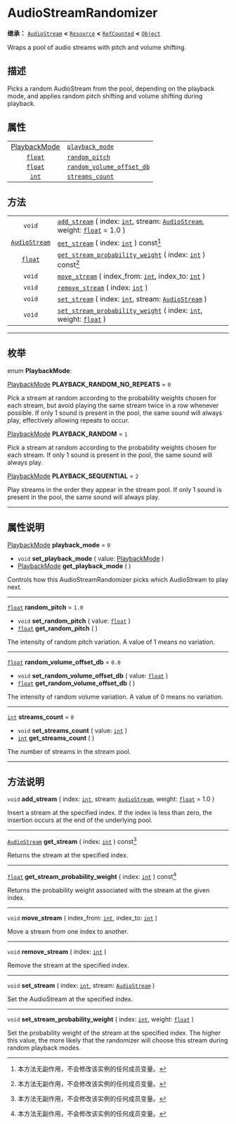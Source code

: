 <!-- ⚠ 请勿编辑本文件 ⚠ -->
<!-- 本文档使用脚本从 WeDot 引擎源码仓库生成。 -->
<!-- 生成脚本：https://github.com/WeDot-Engine/WeDot/tree/4.3/doc/tools/make_md.py； -->
<!-- 原文件：https://github.com/WeDot-Engine/WeDot/tree/4.3/doc/classes/AudioStreamRandomizer.xml。 -->

<div id="_class_audiostreamrandomizer"></div>

# AudioStreamRandomizer

**继承：** [`AudioStream`](class_audiostream.md) **<** [`Resource`](class_resource.md) **<** [`RefCounted`](class_refcounted.md) **<** [`Object`](class_object.md)

Wraps a pool of audio streams with pitch and volume shifting.

## 描述

Picks a random AudioStream from the pool, depending on the playback mode, and applies random pitch shifting and volume shifting during playback.

## 属性

|||
|:-:|:--|
| [PlaybackMode](#enum_audiostreamrandomizer_playbackmode) | [`playback_mode`](#class_audiostreamrandomizer_property_playback_mode)                     | ``0``   |
| [`float`](class_float.md)                                | [`random_pitch`](#class_audiostreamrandomizer_property_random_pitch)                       | ``1.0`` |
| [`float`](class_float.md)                                | [`random_volume_offset_db`](#class_audiostreamrandomizer_property_random_volume_offset_db) | ``0.0`` |
| [`int`](class_int.md)                                    | [`streams_count`](#class_audiostreamrandomizer_property_streams_count)                     | ``0``   |

## 方法

|||
|:-:|:--|
| `void`                                | [`add_stream`](#class_audiostreamrandomizer_method_add_stream) ( index: [`int`](class_int.md), stream: [`AudioStream`](class_audiostream.md), weight: [`float`](class_float.md) = 1.0 ) |
| [`AudioStream`](class_audiostream.md) | [`get_stream`](#class_audiostreamrandomizer_method_get_stream) ( index: [`int`](class_int.md) ) const[^const]                                                                           |
| [`float`](class_float.md)             | [`get_stream_probability_weight`](#class_audiostreamrandomizer_method_get_stream_probability_weight) ( index: [`int`](class_int.md) ) const[^const]                                     |
| `void`                                | [`move_stream`](#class_audiostreamrandomizer_method_move_stream) ( index_from: [`int`](class_int.md), index_to: [`int`](class_int.md) )                                                 |
| `void`                                | [`remove_stream`](#class_audiostreamrandomizer_method_remove_stream) ( index: [`int`](class_int.md) )                                                                                   |
| `void`                                | [`set_stream`](#class_audiostreamrandomizer_method_set_stream) ( index: [`int`](class_int.md), stream: [`AudioStream`](class_audiostream.md) )                                          |
| `void`                                | [`set_stream_probability_weight`](#class_audiostreamrandomizer_method_set_stream_probability_weight) ( index: [`int`](class_int.md), weight: [`float`](class_float.md) )                |

<!-- rst-class:: classref-section-separator -->

---

## 枚举

<div id="_class_enum_audiostreamrandomizer_playbackmode"></div>

enum **PlaybackMode**: <div id="enum_audiostreamrandomizer_playbackmode"></div>

<div id="_class_audiostreamrandomizer_constant_playback_random_no_repeats"></div>

[PlaybackMode](#enum_audiostreamrandomizer_playbackmode) **PLAYBACK_RANDOM_NO_REPEATS** = ``0``

Pick a stream at random according to the probability weights chosen for each stream, but avoid playing the same stream twice in a row whenever possible. If only 1 sound is present in the pool, the same sound will always play, effectively allowing repeats to occur.

<div id="_class_audiostreamrandomizer_constant_playback_random"></div>

[PlaybackMode](#enum_audiostreamrandomizer_playbackmode) **PLAYBACK_RANDOM** = ``1``

Pick a stream at random according to the probability weights chosen for each stream. If only 1 sound is present in the pool, the same sound will always play.

<div id="_class_audiostreamrandomizer_constant_playback_sequential"></div>

[PlaybackMode](#enum_audiostreamrandomizer_playbackmode) **PLAYBACK_SEQUENTIAL** = ``2``

Play streams in the order they appear in the stream pool. If only 1 sound is present in the pool, the same sound will always play.

<!-- rst-class:: classref-section-separator -->

---

## 属性说明

<div id="_class_audiostreamrandomizer_property_playback_mode"></div>

[PlaybackMode](#enum_audiostreamrandomizer_playbackmode) **playback_mode** = ``0`` <div id="class_audiostreamrandomizer_property_playback_mode"></div>

- `void` **set_playback_mode** ( value: [PlaybackMode](#enum_audiostreamrandomizer_playbackmode) )
- [PlaybackMode](#enum_audiostreamrandomizer_playbackmode) **get_playback_mode** ( )

Controls how this AudioStreamRandomizer picks which AudioStream to play next.

<!-- rst-class:: classref-item-separator -->

---

<div id="_class_audiostreamrandomizer_property_random_pitch"></div>

[`float`](class_float.md) **random_pitch** = ``1.0`` <div id="class_audiostreamrandomizer_property_random_pitch"></div>

- `void` **set_random_pitch** ( value: [`float`](class_float.md) )
- [`float`](class_float.md) **get_random_pitch** ( )

The intensity of random pitch variation. A value of 1 means no variation.

<!-- rst-class:: classref-item-separator -->

---

<div id="_class_audiostreamrandomizer_property_random_volume_offset_db"></div>

[`float`](class_float.md) **random_volume_offset_db** = ``0.0`` <div id="class_audiostreamrandomizer_property_random_volume_offset_db"></div>

- `void` **set_random_volume_offset_db** ( value: [`float`](class_float.md) )
- [`float`](class_float.md) **get_random_volume_offset_db** ( )

The intensity of random volume variation. A value of 0 means no variation.

<!-- rst-class:: classref-item-separator -->

---

<div id="_class_audiostreamrandomizer_property_streams_count"></div>

[`int`](class_int.md) **streams_count** = ``0`` <div id="class_audiostreamrandomizer_property_streams_count"></div>

- `void` **set_streams_count** ( value: [`int`](class_int.md) )
- [`int`](class_int.md) **get_streams_count** ( )

The number of streams in the stream pool.

<!-- rst-class:: classref-section-separator -->

---

## 方法说明

<div id="_class_audiostreamrandomizer_method_add_stream"></div>

`void` **add_stream** ( index: [`int`](class_int.md), stream: [`AudioStream`](class_audiostream.md), weight: [`float`](class_float.md) = 1.0 )<div id="class_audiostreamrandomizer_method_add_stream"></div>

Insert a stream at the specified index. If the index is less than zero, the insertion occurs at the end of the underlying pool.

<!-- rst-class:: classref-item-separator -->

---

<div id="_class_audiostreamrandomizer_method_get_stream"></div>

[`AudioStream`](class_audiostream.md) **get_stream** ( index: [`int`](class_int.md) ) const[^const]<div id="class_audiostreamrandomizer_method_get_stream"></div>

Returns the stream at the specified index.

<!-- rst-class:: classref-item-separator -->

---

<div id="_class_audiostreamrandomizer_method_get_stream_probability_weight"></div>

[`float`](class_float.md) **get_stream_probability_weight** ( index: [`int`](class_int.md) ) const[^const]<div id="class_audiostreamrandomizer_method_get_stream_probability_weight"></div>

Returns the probability weight associated with the stream at the given index.

<!-- rst-class:: classref-item-separator -->

---

<div id="_class_audiostreamrandomizer_method_move_stream"></div>

`void` **move_stream** ( index_from: [`int`](class_int.md), index_to: [`int`](class_int.md) )<div id="class_audiostreamrandomizer_method_move_stream"></div>

Move a stream from one index to another.

<!-- rst-class:: classref-item-separator -->

---

<div id="_class_audiostreamrandomizer_method_remove_stream"></div>

`void` **remove_stream** ( index: [`int`](class_int.md) )<div id="class_audiostreamrandomizer_method_remove_stream"></div>

Remove the stream at the specified index.

<!-- rst-class:: classref-item-separator -->

---

<div id="_class_audiostreamrandomizer_method_set_stream"></div>

`void` **set_stream** ( index: [`int`](class_int.md), stream: [`AudioStream`](class_audiostream.md) )<div id="class_audiostreamrandomizer_method_set_stream"></div>

Set the AudioStream at the specified index.

<!-- rst-class:: classref-item-separator -->

---

<div id="_class_audiostreamrandomizer_method_set_stream_probability_weight"></div>

`void` **set_stream_probability_weight** ( index: [`int`](class_int.md), weight: [`float`](class_float.md) )<div id="class_audiostreamrandomizer_method_set_stream_probability_weight"></div>

Set the probability weight of the stream at the specified index. The higher this value, the more likely that the randomizer will choose this stream during random playback modes.

[^virtual]: 本方法通常需要用户覆盖才能生效。
[^const]: 本方法无副作用，不会修改该实例的任何成员变量。
[^vararg]: 本方法除了能接受在此处描述的参数外，还能够继续接受任意数量的参数。
[^constructor]: 本方法用于构造某个类型。
[^static]: 调用本方法无需实例，可直接使用类名进行调用。
[^operator]: 本方法描述的是使用本类型作为左操作数的有效运算符。
[^bitfield]: 这个值是由下列位标志构成位掩码的整数。
[^void]: 无返回值。
